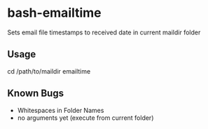 bash-emailtime
==============

Sets email file timestamps to received date in current maildir folder

Usage
-----
cd /path/to/maildir
emailtime

Known Bugs
----------
* Whitespaces in Folder Names
* no arguments yet (execute from current folder)

